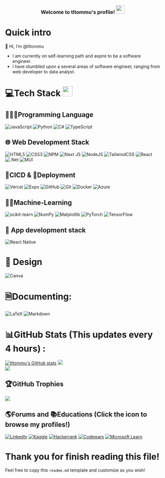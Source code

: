 <h3 align="center">
  Welcome to tltommu's profile!
  <img src="https://media.giphy.com/media/hvRJCLFzcasrR4ia7z/giphy.gif" width="28">
</h3>

# Quick intro
 👋 Hi, I’m @tltommu
- I am currently on self-learning path and aspire to be a software engineer.
- I have stumbled upon a several areas of software engineer, ranging from web developer to data analyst.

# 💻Tech Stack <img src = "https://media2.giphy.com/media/QssGEmpkyEOhBCb7e1/giphy.gif?cid=ecf05e47a0n3gi1bfqntqmob8g9aid1oyj2wr3ds3mg700bl&rid=giphy.gif" width = 32px> 

## 👨🏻‍💻Programming Language
![JavaScript](https://img.shields.io/badge/javascript-%23323330.svg?style=for-the-badge&logo=javascript&logoColor=%23F7DF1E) 
![Python](https://img.shields.io/badge/python-3670A0?style=for-the-badge&logo=python&logoColor=ffdd54) 
![C#](https://img.shields.io/badge/c%23-%23239120.svg?style=for-the-badge&logo=csharp&logoColor=white) 
![TypeScript](https://img.shields.io/badge/typescript-%23007ACC.svg?style=for-the-badge&logo=typescript&logoColor=white)

## 🌐 Web Development Stack
![HTML5](https://img.shields.io/badge/html5-%23E34F26.svg?style=for-the-badge&logo=html5&logoColor=white) 
![CSS3](https://img.shields.io/badge/css3-%231572B6.svg?style=for-the-badge&logo=css3&logoColor=white) 
![NPM](https://img.shields.io/badge/NPM-%23000000.svg?style=for-the-badge&logo=npm&logoColor=white) 
![Next JS](https://img.shields.io/badge/Next-black?style=for-the-badge&logo=next.js&logoColor=white) 
![NodeJS](https://img.shields.io/badge/node.js-6DA55F?style=for-the-badge&logo=node.js&logoColor=white) 
![TailwindCSS](https://img.shields.io/badge/tailwindcss-%2338B2AC.svg?style=for-the-badge&logo=tailwind-css&logoColor=white) 
![React](https://img.shields.io/badge/react-%2320232a.svg?style=for-the-badge&logo=react&logoColor=%2361DAFB) 
![.Net](https://img.shields.io/badge/.NET-5C2D91?style=for-the-badge&logo=.net&logoColor=white) 
![MUI](https://img.shields.io/badge/MUI-%230081CB.svg?style=for-the-badge&logo=mui&logoColor=white)

## 🔄CICD & 🚀Deployment
![Vercel](https://img.shields.io/badge/vercel-%23000000.svg?style=for-the-badge&logo=vercel&logoColor=white) 
![Expo](https://img.shields.io/badge/expo-1C1E24?style=for-the-badge&logo=expo&logoColor=#D04A37) 
![GitHub](https://img.shields.io/badge/github-%23121011.svg?style=for-the-badge&logo=github&logoColor=white)
![Git](https://img.shields.io/badge/git-%23F05033.svg?style=for-the-badge&logo=git&logoColor=white)
![Docker](https://img.shields.io/badge/docker-%230db7ed.svg?style=for-the-badge&logo=docker&logoColor=white) 
![Azure](https://img.shields.io/badge/azure-%230072C6.svg?style=for-the-badge&logo=microsoftazure&logoColor=white) 

## 🤖🧠Machine-Learning
![scikit-learn](https://img.shields.io/badge/scikit--learn-%23F7931E.svg?style=for-the-badge&logo=scikit-learn&logoColor=white) 
![NumPy](https://img.shields.io/badge/numpy-%23013243.svg?style=for-the-badge&logo=numpy&logoColor=white) 
![Matplotlib](https://img.shields.io/badge/Matplotlib-%23ffffff.svg?style=for-the-badge&logo=Matplotlib&logoColor=black) 
![PyTorch](https://img.shields.io/badge/PyTorch-%23EE4C2C.svg?style=for-the-badge&logo=PyTorch&logoColor=white) 
![TensorFlow](https://img.shields.io/badge/TensorFlow-%23FF6F00.svg?style=for-the-badge&logo=TensorFlow&logoColor=white) 

## 📱 App development stack
![React Native](https://img.shields.io/badge/react_native-%2320232a.svg?style=for-the-badge&logo=react&logoColor=%2361DAFB) 

# 🎨 Design
![Canva](https://img.shields.io/badge/Canva-%2300C4CC.svg?style=for-the-badge&logo=Canva&logoColor=white)  

# 🗎Documenting:
 ![LaTeX](https://img.shields.io/badge/latex-%23008080.svg?style=for-the-badge&logo=latex&logoColor=white) 	![Markdown](https://img.shields.io/badge/markdown-%23000000.svg?style=for-the-badge&logo=markdown&logoColor=white)

# 📊GitHub Stats (This updates every 4 hours) :
[![tltommu's GitHub stats](https://github-readme-stats.vercel.app/api?username=tltommu)](https://github.com/tltommu/github-readme-stats)
![](https://github-readme-streak-stats.herokuapp.com/?user=tltommu&theme=radical&hide_border=false)<br/>
![](https://github-readme-stats.vercel.app/api/top-langs/?username=tltommu&theme=radical&hide_border=false&include_all_commits=false&count_private=false&layout=compact)

## 🏆GitHub Trophies
![](https://github-profile-trophy.vercel.app/?username=tltommu&theme=discord&no-frame=false&no-bg=false&margin-w=4)


## 🌎Forums and 📚Educations (Click the icon to browse my profiles!)
[![LinkedIn](https://img.shields.io/badge/linkedin-%230077B5.svg?style=for-the-badge&logo=linkedin&logoColor=white)](https://www.linkedin.com/in/tommy-lam-a9579524a/)
[![Kaggle](https://img.shields.io/badge/Kaggle-035a7d?style=for-the-badge&logo=kaggle&logoColor=white)](https://www.kaggle.com/tltommu)
[![Hackerrank](https://img.shields.io/badge/-Hackerrank-2EC866?style=for-the-badge&logo=HackerRank&logoColor=white)](https://www.hackerrank.com/profile/tommylam121223)
[![Codewars](https://img.shields.io/badge/Codewars-B1361E?style=for-the-badge&logo=codewars&logoColor=grey)](https://www.codewars.com/users/tltommu)
[![Microsoft Learn](https://img.shields.io/badge/Microsoft_Learn-258ffa?style=for-the-badge&logo=microsoft&logoColor=white)](https://learn.microsoft.com/en-us/users/tommylam-7630/transcript/7x09iw2055r9wn7)

# Thank you for finish reading this file!
Feel free to copy this `readme.md` template and customize as you wish! 


